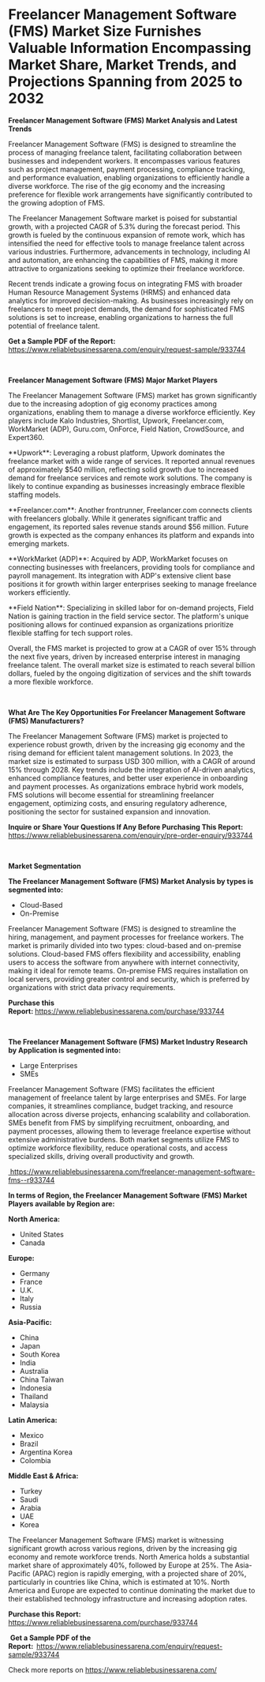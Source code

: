<p><h1>Freelancer Management Software (FMS) Market Size Furnishes Valuable Information Encompassing Market Share, Market Trends, and Projections Spanning from 2025 to 2032</h1></p><p><strong>Freelancer Management Software (FMS) Market Analysis and Latest Trends</strong></p>
<p><p>Freelancer Management Software (FMS) is designed to streamline the process of managing freelance talent, facilitating collaboration between businesses and independent workers. It encompasses various features such as project management, payment processing, compliance tracking, and performance evaluation, enabling organizations to efficiently handle a diverse workforce. The rise of the gig economy and the increasing preference for flexible work arrangements have significantly contributed to the growing adoption of FMS.</p><p>The Freelancer Management Software market is poised for substantial growth, with a projected CAGR of 5.3% during the forecast period. This growth is fueled by the continuous expansion of remote work, which has intensified the need for effective tools to manage freelance talent across various industries. Furthermore, advancements in technology, including AI and automation, are enhancing the capabilities of FMS, making it more attractive to organizations seeking to optimize their freelance workforce.</p><p>Recent trends indicate a growing focus on integrating FMS with broader Human Resource Management Systems (HRMS) and enhanced data analytics for improved decision-making. As businesses increasingly rely on freelancers to meet project demands, the demand for sophisticated FMS solutions is set to increase, enabling organizations to harness the full potential of freelance talent.</p></p>
<p><strong>Get a Sample PDF of the Report:&nbsp;</strong> <a href="https://www.reliablebusinessarena.com/enquiry/request-sample/933744?utm_campaign=2637&utm_medium=2&utm_source=Github&utm_content=ia&utm_term=11032025&utm_id=freelancer-management-software-fms">https://www.reliablebusinessarena.com/enquiry/request-sample/933744</a></p>
<p>&nbsp;</p>
<p><strong>Freelancer Management Software (FMS) Major Market Players</strong></p>
<p><p>The Freelancer Management Software (FMS) market has grown significantly due to the increasing adoption of gig economy practices among organizations, enabling them to manage a diverse workforce efficiently. Key players include Kalo Industries, Shortlist, Upwork, Freelancer.com, WorkMarket (ADP), Guru.com, OnForce, Field Nation, CrowdSource, and Expert360.</p><p>**Upwork**: Leveraging a robust platform, Upwork dominates the freelance market with a wide range of services. It reported annual revenues of approximately $540 million, reflecting solid growth due to increased demand for freelance services and remote work solutions. The company is likely to continue expanding as businesses increasingly embrace flexible staffing models.</p><p>**Freelancer.com**: Another frontrunner, Freelancer.com connects clients with freelancers globally. While it generates significant traffic and engagement, its reported sales revenue stands around $56 million. Future growth is expected as the company enhances its platform and expands into emerging markets.</p><p>**WorkMarket (ADP)**: Acquired by ADP, WorkMarket focuses on connecting businesses with freelancers, providing tools for compliance and payroll management. Its integration with ADP's extensive client base positions it for growth within larger enterprises seeking to manage freelance workers efficiently.</p><p>**Field Nation**: Specializing in skilled labor for on-demand projects, Field Nation is gaining traction in the field service sector. The platform's unique positioning allows for continued expansion as organizations prioritize flexible staffing for tech support roles.</p><p>Overall, the FMS market is projected to grow at a CAGR of over 15% through the next five years, driven by increased enterprise interest in managing freelance talent. The overall market size is estimated to reach several billion dollars, fueled by the ongoing digitization of services and the shift towards a more flexible workforce.</p></p>
<p>&nbsp;</p>
<p><strong>What Are The Key Opportunities For Freelancer Management Software (FMS) Manufacturers?</strong></p>
<p><p>The Freelancer Management Software (FMS) market is projected to experience robust growth, driven by the increasing gig economy and the rising demand for efficient talent management solutions. In 2023, the market size is estimated to surpass USD 300 million, with a CAGR of around 15% through 2028. Key trends include the integration of AI-driven analytics, enhanced compliance features, and better user experience in onboarding and payment processes. As organizations embrace hybrid work models, FMS solutions will become essential for streamlining freelancer engagement, optimizing costs, and ensuring regulatory adherence, positioning the sector for sustained expansion and innovation.</p></p>
<p><strong>Inquire or Share Your Questions If Any Before Purchasing This Report:</strong> <a href="https://www.reliablebusinessarena.com/enquiry/pre-order-enquiry/933744?utm_campaign=2637&utm_medium=2&utm_source=Github&utm_content=ia&utm_term=11032025&utm_id=freelancer-management-software-fms">https://www.reliablebusinessarena.com/enquiry/pre-order-enquiry/933744</a></p>
<p>&nbsp;</p>
<p><strong>Market Segmentation</strong></p>
<p><strong>The Freelancer Management Software (FMS) Market Analysis by types is segmented into:</strong></p>
<p><ul><li>Cloud-Based</li><li>On-Premise</li></ul></p>
<p><p>Freelancer Management Software (FMS) is designed to streamline the hiring, management, and payment processes for freelance workers. The market is primarily divided into two types: cloud-based and on-premise solutions. Cloud-based FMS offers flexibility and accessibility, enabling users to access the software from anywhere with internet connectivity, making it ideal for remote teams. On-premise FMS requires installation on local servers, providing greater control and security, which is preferred by organizations with strict data privacy requirements.</p></p>
<p><strong>Purchase this Report:&nbsp;</strong><a href="https://www.reliablebusinessarena.com/purchase/933744?utm_campaign=2637&utm_medium=2&utm_source=Github&utm_content=ia&utm_term=11032025&utm_id=freelancer-management-software-fms">https://www.reliablebusinessarena.com/purchase/933744</a></p>
<p>&nbsp;</p>
<p><strong>The Freelancer Management Software (FMS) Market Industry Research by Application is segmented into:</strong></p>
<p><ul><li>Large Enterprises</li><li>SMEs</li></ul></p>
<p><p>Freelancer Management Software (FMS) facilitates the efficient management of freelance talent by large enterprises and SMEs. For large companies, it streamlines compliance, budget tracking, and resource allocation across diverse projects, enhancing scalability and collaboration. SMEs benefit from FMS by simplifying recruitment, onboarding, and payment processes, allowing them to leverage freelance expertise without extensive administrative burdens. Both market segments utilize FMS to optimize workforce flexibility, reduce operational costs, and access specialized skills, driving overall productivity and growth.</p></p>
<p><a href="https://www.reliablebusinessarena.com/freelancer-management-software-fms--r933744?utm_campaign=2637&utm_medium=2&utm_source=Github&utm_content=ia&utm_term=11032025&utm_id=freelancer-management-software-fms">&nbsp;https://www.reliablebusinessarena.com/freelancer-management-software-fms--r933744</a></p>
<p><strong>In terms of Region, the Freelancer Management Software (FMS) Market Players available by Region are:</strong></p>
<p>
    <p> <strong> North America: </strong>
        <ul>
            <li>United States</li>
            <li>Canada</li>
        </ul>
        </p> 
    <p> <strong> Europe: </strong>
        <ul>
            <li>Germany</li>
            <li>France</li>
            <li>U.K.</li>
            <li>Italy</li>
            <li>Russia</li>
        </ul>
        </p> 
    <p> <strong> Asia-Pacific: </strong>
        <ul>
            <li>China</li>
            <li>Japan</li>
            <li>South Korea</li>
            <li>India</li>
            <li>Australia</li>
            <li>China Taiwan</li>
            <li>Indonesia</li>
            <li>Thailand</li>
            <li>Malaysia</li>
        </ul>
        </p> 
    <p> <strong> Latin America: </strong>
        <ul>
            <li>Mexico</li>
            <li>Brazil</li>
            <li>Argentina Korea</li>
            <li>Colombia</li>
        </ul>
        </p> 
    <p> <strong> Middle East & Africa: </strong>
        <ul>
            <li>Turkey</li>
            <li>Saudi</li>
            <li>Arabia</li>
            <li>UAE</li>
            <li>Korea</li>
        </ul>
    </p>
    </p>
<p><p>The Freelancer Management Software (FMS) market is witnessing significant growth across various regions, driven by the increasing gig economy and remote workforce trends. North America holds a substantial market share of approximately 40%, followed by Europe at 25%. The Asia-Pacific (APAC) region is rapidly emerging, with a projected share of 20%, particularly in countries like China, which is estimated at 10%. North America and Europe are expected to continue dominating the market due to their established technology infrastructure and increasing adoption rates.</p></p>
<p><strong>Purchase this Report: </strong><a href="https://www.reliablebusinessarena.com/purchase/933744?utm_campaign=2637&utm_medium=2&utm_source=Github&utm_content=ia&utm_term=11032025&utm_id=freelancer-management-software-fms">https://www.reliablebusinessarena.com/purchase/933744</a></p>
<p>&nbsp;<strong>Get a Sample PDF of the Report:&nbsp;&nbsp;</strong><a href="https://www.reliablebusinessarena.com/enquiry/request-sample/933744?utm_campaign=2637&utm_medium=2&utm_source=Github&utm_content=ia&utm_term=11032025&utm_id=freelancer-management-software-fms">https://www.reliablebusinessarena.com/enquiry/request-sample/933744</a></p>
<p><strong></strong></p>
<p>Check more reports on <a href="https://www.reliablebusinessarena.com/?utm_campaign=2637&utm_medium=2&utm_source=Github&utm_content=ia&utm_term=11032025&utm_id=freelancer-management-software-fms">https://www.reliablebusinessarena.com/</a></p>